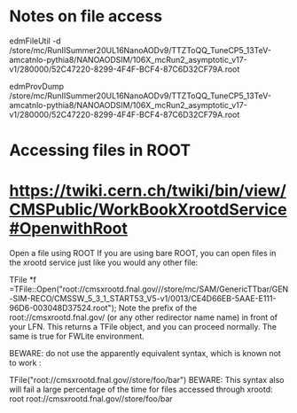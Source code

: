 # Notes on file access

edmFileUtil -d /store/mc/RunIISummer20UL16NanoAODv9/TTZToQQ_TuneCP5_13TeV-amcatnlo-pythia8/NANOAODSIM/106X_mcRun2_asymptotic_v17-v1/280000/52C47220-8299-4F4F-BCF4-87C6D32CF79A.root

edmProvDump /store/mc/RunIISummer20UL16NanoAODv9/TTZToQQ_TuneCP5_13TeV-amcatnlo-pythia8/NANOAODSIM/106X_mcRun2_asymptotic_v17-v1/280000/52C47220-8299-4F4F-BCF4-87C6D32CF79A.root



# Accessing files in ROOT
# https://twiki.cern.ch/twiki/bin/view/CMSPublic/WorkBookXrootdService#OpenwithRoot
Open a file using ROOT
If you are using bare ROOT, you can open files in the xrootd service just like you would any other file:

TFile *f =TFile::Open("root://cmsxrootd.fnal.gov///store/mc/SAM/GenericTTbar/GEN-SIM-RECO/CMSSW_5_3_1_START53_V5-v1/0013/CE4D66EB-5AAE-E111-96D6-003048D37524.root");
Note the prefix of the root://cmsxrootd.fnal.gov/ (or any other redirector name name) in front of your LFN. This returns a TFile object, and you can proceed normally. The same is true for FWLite environment.

BEWARE: do not use the apparently equivalent syntax, which is known not to work :

TFile("root://cmsxrootd.fnal.gov//store/foo/bar")
BEWARE: This syntax also will fail a large percentage of the time for files accessed through xrootd:
root root://cmsxrootd.fnal.gov//store/foo/bar
